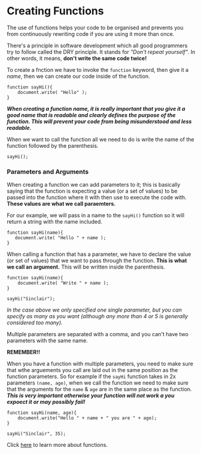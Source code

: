 # Creating Functions #

The use of functions helps your code to be organised and prevents you from continuously rewriting code if you are using it more than once.

There's a principle in software development which all good programmers try to follow called the DRY principle. It stands for *"Don't repeat yourself"*. In other words, it means, **don't write the same code twice!**

To create a fnction we have to invoke the `function` keyword, then give it a *name*, then we can create our code inside of the function.
```
function sayHi(){
    document.write( "Hello" );
}
```
***When creating a function name, it is really important that you give it a good name that is readable and clearly defines the purpose of the function.  This will prevent your code from being misunderstood and less readable.***

When we want to call the function all we need to do is write the name of the function followed by the parenthesis.
```
sayHi();
```

### Parameters and Arguments ###
When creating a function we can add parameters to it; this is basically saying that the function is expecting a value (or a set of values) to be passed into the function where it with then use to execute the code with.  **These values are what we call paraemters.**

For our example, we will pass in a name to the `sayHi()` function so it will return a string with the name included.
```
function sayHi(name){
   document.write( "Hello " + name );
}
```

When calling a function that has a parameter, we have to declare the value (or set of values) that we want to pass through the function.  **This is what we call an argument.**  This will be written inside the parenthesis.
```
function sayHi(name){
    document.write( "Write " + name );
}

sayHi("Sinclair");
```

*In the case above we only specified one single parameter, but you can specify as many as you want (although any more than 4 or 5 is generally considered too many).*

Multiple parameters are separated with a comma, and you can't have two parameters with the same name.

**REMEMBER!!**

When you have a function with multiple parameters, you need to make sure that wthe arguements you call are laid out in the same position as the function parameters.  So for example if the `sayHi` function takes in 2x parameters `(name, age)`, when we call the function we need to make sure that the arguments for the `name` & `age` are in the same place as the function.
***This is very important otherwise your function will not work a you expoect it or may possibly fail!***
```
function sayHi(name, age){
    document.write("Hello " + name + " you are " + age);
}

sayHi("Sinclair", 35);
```

Click [here](https://www.w3schools.com/js/js_functions.asp) to learn more about functions.
